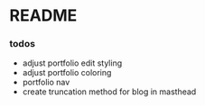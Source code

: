 # README

### todos
- adjust portfolio edit styling
- adjust portfolio coloring
- portfolio nav
- create truncation method for blog in masthead
